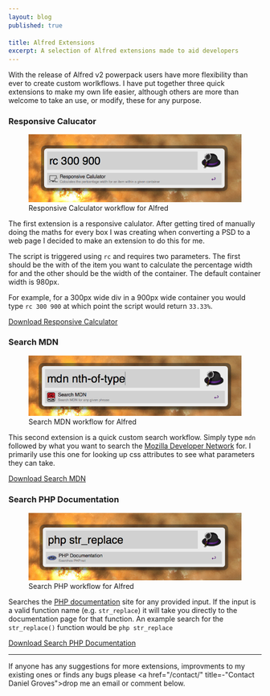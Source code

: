 ```yaml
---
layout: blog
published: true

title: Alfred Extensions
excerpt: A selection of Alfred extensions made to aid developers
---
```


With the release of Alfred v2 powerpack users have more flexibility than ever to create custom worlkflows. I have put together three quick extensions to make my own life easier, although others are more than welcome to take an use, or modify, these for any purpose. 

### Responsive Calucator

<figure>
	<a href="/assets/alfred_extensions/ResponsiveCalculator.alfredworkflow" title="Download the Responsive Calculator workflow for Alfred"><img src="/assets/images/blog/2013-04-01-alfred-externsions/responsiveCalc.png" alt="Responsive Calculator workflow for Alfred" /></a>
	<figcaption>
		Responsive Calculator workflow for Alfred
	</figcaption>
</figure>

The first extension is a responsive calulator. After getting tired of manually doing the maths for every box I was creating when converting a PSD to a web page I decided to make an extension to do this for me. 

The script is triggered using ```rc``` and requires two parameters. The first should be the with of the item you want to calculate the percentage width for and the other should be the width of the container. The default container width is 980px.  

For example, for a 300px wide div in a 900px wide container you would type `rc 300 900` at which point the script would return ```33.33%```.

<a href="/assets/alfred_extensions/ResponsiveCalculator.alfredworkflow" title="Download the Responsive Calculator workflow for Alfred">Download Responsive Calculator</a>

### Search MDN

<figure>
	<a href="/assets/alfred_extensions/SearchMDN.alfredworkflow" title="Download the Responsive Calculator workflow for Alfred"><img src="/assets/images/blog/2013-04-01-alfred-externsions/searchMdn.png" alt="Search MDN workflow for Alfred" /></a>
	<figcaption>
		Search MDN workflow for Alfred
	</figcaption>
</figure>

This second extension is a quick custom search workflow. Simply type ```mdn``` followed by what you want to search the <a href="https://developer.mozilla.org/en-US/" title="Mozilla Developer Network">Mozilla Developer Network</a> for. I primarily use this one for looking up css attributes to see what parameters they can take. 

<a href="/assets/alfred_extensions/SearchMDN.alfredworkflow" title="Download the Search Mozilla Developer Network workflow for Alfred">Download Search MDN</a>

### Search PHP Documentation

<figure>
	<a href="/assets/alfred_extensions/SearchPHPDocumentation.alfredworkflow" title="Download the Search PHP Documentation workflow for Alfred"><img src="/assets/images/blog/2013-04-01-alfred-externsions/searchPHP.png" alt="Search PHP workflow for Alfred" /></a>
	<figcaption>
		Search PHP workflow for Alfred
	</figcaption>
</figure>

Searches the <a href="http://php.net/docs.php" title="PHP Documentation Website">PHP documentation</a> site for any provided input. If the input is a valid function name (e.g. ```str_replace```) it will take you directly to the documentation page for that function. An example search for the ```str_replace()``` function would be ```php str_replace```

<a href="/assets/alfred_extensions/SearchPHPDocumentation.alfredworkflow" title="Download the Search PHP Documentation workflow for Alfred">Download Search PHP Documentation </a>

---

If anyone has any suggestions for more extensions, improvments to my existing ones or finds any bugs please <a href="/contact/" title=-"Contact Daniel Groves">drop me an email</a> or comment below. 